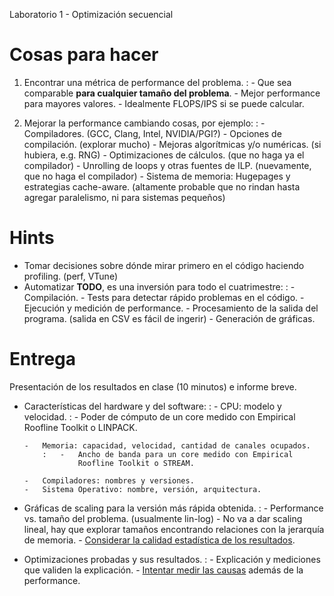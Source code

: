 Laboratorio 1 - Optimización secuencial

Cosas para hacer
================

1.  Encontrar una métrica de performance del problema.
    :   -   Que sea comparable **para cualquier tamaño del problema**.
        -   Mejor performance para mayores valores.
        -   Idealmente FLOPS/IPS si se puede calcular.

2.  Mejorar la performance cambiando cosas, por ejemplo:
    :   -   Compiladores. (GCC, Clang, Intel, NVIDIA/PGI?)
        -   Opciones de compilación. (explorar mucho)
        -   Mejoras algorítmicas y/o numéricas. (si hubiera, e.g. RNG)
        -   Optimizaciones de cálculos. (que no haga ya el compilador)
        -   Unrolling de loops y otras fuentes de ILP. (nuevamente, que
            no haga el compilador)
        -   Sistema de memoria: Hugepages y estrategias cache-aware.
            (altamente probable que no rindan hasta agregar paralelismo,
            ni para sistemas pequeños)

Hints
=====

-   Tomar decisiones sobre dónde mirar primero en el código haciendo
    profiling. (perf, VTune)
-   Automatizar **TODO**, es una inversión para todo el cuatrimestre:
    :   -   Compilación.
        -   Tests para detectar rápido problemas en el código.
        -   Ejecución y medición de performance.
        -   Procesamiento de la salida del programa. (salida en CSV es
            fácil de ingerir)
        -   Generación de gráficas.

Entrega
=======

Presentación de los resultados en clase (10 minutos) e informe breve.

-   Características del hardware y del software:
    :   -   CPU: modelo y velocidad.
            :   -   Poder de cómputo de un core medido con Empirical
                    Roofline Toolkit o LINPACK.

        -   Memoria: capacidad, velocidad, cantidad de canales ocupados.
            :   -   Ancho de banda para un core medido con Empirical
                    Roofline Toolkit o STREAM.

        -   Compiladores: nombres y versiones.
        -   Sistema Operativo: nombre, versión, arquitectura.

-   Gráficas de scaling para la versión más rápida obtenida.
    :   -   Performance vs. tamaño del problema. (usualmente lin-log)
        -   No va a dar scaling lineal, hay que explorar tamaños
            encontrando relaciones con la jerarquía de memoria.
        -   [Considerar la calidad estadística de los
            resultados](https://www.youtube.com/watch?v=r-TLSBdHe1A).

-   Optimizaciones probadas y sus resultados.
    :   -   Explicación y mediciones que validen la explicación.
        -   [Intentar medir las
            causas](https://travisdowns.github.io/blog/2019/06/11/speed-limits.html)
            además de la performance.

